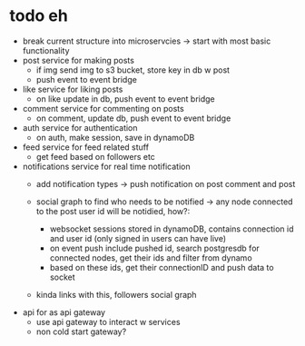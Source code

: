 # todo eh
- break current structure into microservcies -> start with most basic functionality
- post service for making posts
    - if img send img to s3 bucket, store key in db w post
    - push event to event bridge
- like service for liking posts
    - on like update in db, push event to event bridge
- comment service for commenting on posts
    - on comment, update db, push event to event bridge
- auth service for authentication
    - on auth, make session, save in dynamoDB
- feed service for feed related stuff
    - get feed based on followers etc
- notifications service for real time notification
    - add notification types -> push notification on post comment and post
    - social graph to find who needs to be notified -> any node connected to the post user id will be notidied, how?:
        - websocket sessions stored in dynamoDB, contains connection id and user id (only signed in users can have live)
        - on event push include pushed id, search postgresdb for connected nodes, get their ids and filter from dynamo
        - based on these ids, get their connectionID and push data to socket
        
        
    - kinda links with this, followers social graph 
- api for as api gateway
    - use api gateway to interact w services
    - non cold start gateway?


